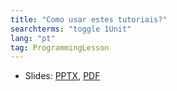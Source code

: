 ```yaml
---
title: "Como usar estes tutoriais?"
searchterms: "toggle 1Unit"
lang: "pt"
tag: ProgrammingLesson
---
```

 <ul>
 <li class="ng-binding">Slides:
 <a href="ProgrammingLessons/HowtoUse.pptx">PPTX</a>,
 <a href="ProgrammingLessons/HowtoUse.pdf">PDF</a>
 </li>
 </ul>
